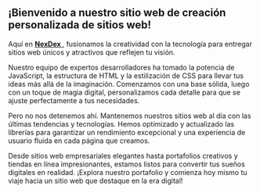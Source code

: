 ## ¡Bienvenido a nuestro sitio web de creación personalizada de sitios web! 

Aquí en <u> <b> NexDex </b> </u> , fusionamos la creatividad con la tecnología para entregar sitios web únicos y atractivos que reflejen tu visión.

Nuestro equipo de expertos desarrolladores ha tomado la potencia de JavaScript, la estructura de HTML y la estilización de CSS para llevar tus ideas más allá de la imaginación. Comenzamos con una base sólida, luego con un toque de magia digital, personalizamos cada detalle para que se ajuste perfectamente a tus necesidades.

Pero no nos detenemos ahí. Mantenemos nuestros sitios web al día con las últimas tendencias y tecnologías. Hemos optimizado y actualizado las librerías para garantizar un rendimiento excepcional y una experiencia de usuario fluida en cada página que creamos.

Desde sitios web empresariales elegantes hasta portafolios creativos y tiendas en línea impresionantes, estamos listos para convertir tus sueños digitales en realidad. ¡Explora nuestro portafolio y comienza hoy mismo tu viaje hacia un sitio web que destaque en la era digital!